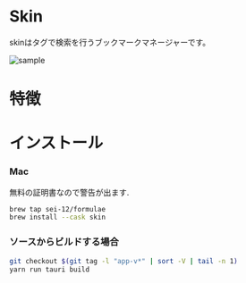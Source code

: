 # Skin
skinはタグで検索を行うブックマークマネージャーです。

![sample](assets/readme1.gif)

# 特徴

# インストール

### Mac
無料の証明書なので警告が出ます.<br>
```sh
brew tap sei-12/formulae
brew install --cask skin
```

### ソースからビルドする場合
```sh
git checkout $(git tag -l "app-v*" | sort -V | tail -n 1)
yarn run tauri build
```